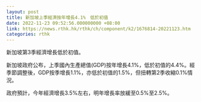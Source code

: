 ```yaml
---
layout: post
title: 新加坡上季經濟按年增長4.1%　低於初值
date: 2022-11-23 09:52:56.000000000 +08:00
link: https://news.rthk.hk/rthk/ch/component/k2/1676814-20221123.htm
categories: rthk
---
```


新加坡第3季經濟增長低於初值。

新加坡政府公布，上季國內生產總值(GDP)按年增長4.1%，低於初值的4.4%。經季節調整後，GDP按季增長1.1%，亦低於初值的1.5%，但扭轉第2季收縮0.1%情況。

政府預計，今年經濟增長3.5%左右，明年增長率放緩至0.5%至2.5%。
